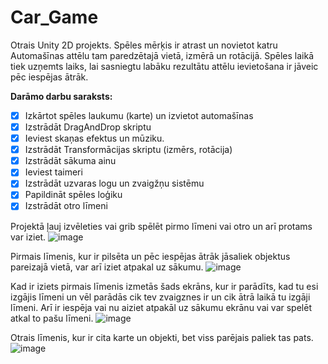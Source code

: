 # Car_Game
Otrais Unity 2D projekts.
Spēles mērķis ir atrast un novietot katru
Automašīnas attēlu tam paredzētajā vietā,
izmērā un rotācijā. Spēles laikā tiek uzņemts laiks,
lai sasniegtu labāku rezultātu attēlu ievietošana ir 
jāveic pēc iespējas ātrāk.

**Darāmo darbu saraksts:**
- [x] Izkārtot spēles laukumu (karte) un izvietot automašīnas
- [x] Izstrādāt DragAndDrop skriptu
- [x] Ieviest skaņas efektus un mūziku. 
- [x] Izstrādāt Transformācijas skriptu (izmērs, rotācija)
- [x] Izstrādāt sākuma ainu
- [x] Ieviest taimeri
- [x] Izstrādāt uzvaras logu un zvaigžņu sistēmu
- [x] Papildināt spēles loģiku 
- [x] Izstrādāt otro līmeni

Projektā ļauj izvēleties vai grib spēlēt pirmo līmeni vai otro un arī protams var iziet.
![image](https://github.com/user-attachments/assets/9db1da8c-4f00-423e-8ccd-d944d9cca197)

Pirmais līmenis, kur ir pilsēta un pēc iespējas ātrāk jāsaliek objektus pareizajā vietā, var arī iziet atpakal uz sākumu.
![image](https://github.com/user-attachments/assets/d6e7047a-cf84-4df1-a7f0-f8236bd633b9)

Kad ir iziets pirmais līmenis izmetās šads ekrāns, kur ir parādīts, kad tu esi izgājis līmeni un vēl parādās cik tev zvaigznes ir un cik ātrā laikā tu izgāji līmeni.
Arī ir iespēja vai nu aiziet atpakāl uz sākumu ekrānu vai var spelēt atkal to pašu līmeni.
![image](https://github.com/user-attachments/assets/1e152fbe-e735-432a-b693-2befa82b06a6)

Otrais līmenis, kur ir cita karte un objekti, bet viss parējais paliek tas pats.
![image](https://github.com/user-attachments/assets/03a981dd-f102-448c-8f70-4a12977cb3f0)


